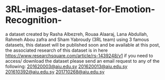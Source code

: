 # 3RL-images-dataset-for-Emotion-Recognition-
a dataset created by Rasha Albezreh, Rouaa Alaaraj, Lana Abdullah, Rahmeh Abou zafra and Sham Yabroudy (3RL team) using 3 famous datasets, this dataset will be published soon and be available at this post, the associated research of this dataset is in here https://www.researchsquare.com/article/rs-1439248/v1
if you need to access/ download the dataset please send an email request to any of the following:
201620003@aiu.edu.sy
201620013@aiu.edu.sy
201610392@aiu.edu.sy
201710268@aiu.edu.sy
